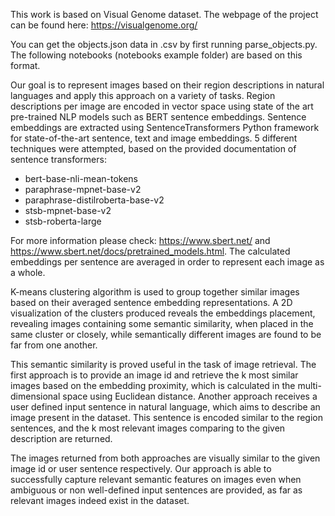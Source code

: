 This work is based on Visual Genome dataset. The webpage of the project can be found here: https://visualgenome.org/ 

You can get the objects.json data in .csv by first running parse_objects.py. The following notebooks (notebooks example folder) are based on this format.

Our goal is to represent images based on their region descriptions in natural languages and apply this approach on a variety of tasks. 
Region descriptions per image are encoded in vector space using state of the art pre-trained NLP models such as BERT sentence embeddings. 
Sentence embeddings are extracted using SentenceTransformers Python framework for state-of-the-art sentence, text and image embeddings.
5 different techniques were attempted, based on the provided documentation of sentence transformers:  
- bert-base-nli-mean-tokens
- paraphrase-mpnet-base-v2
- paraphrase-distilroberta-base-v2
- stsb-mpnet-base-v2
- stsb-roberta-large

For more information please check: https://www.sbert.net/ and https://www.sbert.net/docs/pretrained_models.html.
The calculated embeddings per sentence are averaged in order to represent each image as a whole.

K-means clustering algorithm is used to group together similar images based on their averaged sentence embedding representations. 
A 2D visualization of the clusters produced reveals the embeddings placement, revealing images containing some semantic similarity, when placed in the same cluster or
closely, while semantically different images are found to be far from one another. 

This semantic similarity is proved useful in the task of image retrieval. The first approach is to provide an image id and retrieve the k most similar images
based on the embedding proximity, which is calculated in the multi-dimensional space using Euclidean distance. 
Another approach receives a user defined input sentence in natural language, which aims to describe an image present in the dataset.
This sentence is encoded similar to the region sentences, and the k most relevant images comparing to the given description are returned.

The images returned from both approaches are visually similar to the given image id or user sentence respectively. Our approach is able to successfully capture
relevant semantic features on images even when ambiguous or non well-defined input sentences are provided, as far as relevant images indeed exist in the dataset.

